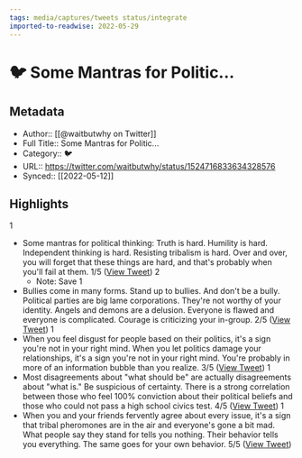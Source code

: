 ```yaml
---
tags: media/captures/tweets status/integrate
imported-to-readwise: 2022-05-29
---
```

# 🐦 Some Mantras for Politic...

## Metadata
- Author:: [[@waitbutwhy on Twitter]]
- Full Title:: Some Mantras for Politic...
- Category:: 🐦
- URL:: https://twitter.com/waitbutwhy/status/1524716833634328576
- Synced:: [[2022-05-12]]

## Highlights
1
- Some mantras for political thinking:
  Truth is hard.
  Humility is hard.
  Independent thinking is hard.
  Resisting tribalism is hard.
  Over and over, you will forget that these things are hard, and that's probably when you'll fail at them.
  1/5 ([View Tweet](https://twitter.com/waitbutwhy/status/1524716833634328576))
2
    - Note: Save
1
- Bullies come in many forms. Stand up to bullies. And don't be a bully.
  Political parties are big lame corporations. They're not worthy of your identity.
  Angels and demons are a delusion. Everyone is flawed and everyone is complicated.
  Courage is criticizing your in-group.
  2/5 ([View Tweet](https://twitter.com/waitbutwhy/status/1524716834640990209))
1
- When you feel disgust for people based on their politics, it's a sign you're not in your right mind.
  When you let politics damage your relationships, it's a sign you're not in your right mind.
  You're probably in more of an information bubble than you realize.
  3/5 ([View Tweet](https://twitter.com/waitbutwhy/status/1524716835840479232))
1
- Most disagreements about "what should be" are actually disagreements about "what is."
  Be suspicious of certainty. There is a strong correlation between those who feel 100% conviction about their political beliefs and those who could not pass a high school civics test.
  4/5 ([View Tweet](https://twitter.com/waitbutwhy/status/1524716837610475520))
1
- When you and your friends fervently agree about every issue, it's a sign that tribal pheromones are in the air and everyone's gone a bit mad.
  What people say they stand for tells you nothing. Their behavior tells you everything. The same goes for your own behavior.
  5/5 ([View Tweet](https://twitter.com/waitbutwhy/status/1524716838541701120))
